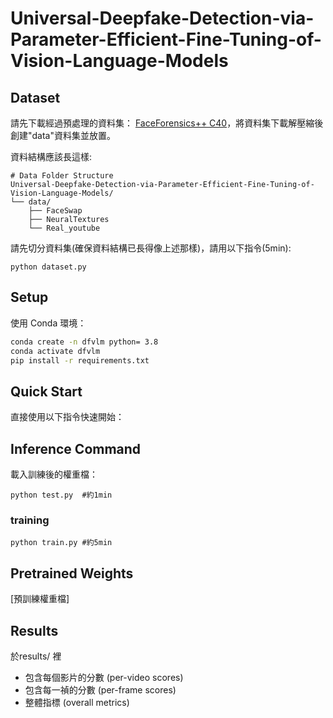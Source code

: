 # Universal-Deepfake-Detection-via-Parameter-Efficient-Fine-Tuning-of-Vision-Language-Models

## Dataset
請先下載經過預處理的資料集： [FaceForensics++ C40](https://www.dropbox.com/t/2Amyu4D5TulaIofv)，將資料集下載解壓縮後創建"data"資料集並放置。

資料結構應該長這樣:
```plaintext
# Data Folder Structure
Universal-Deepfake-Detection-via-Parameter-Efficient-Fine-Tuning-of-Vision-Language-Models/
└── data/
    ├── FaceSwap
    ├── NeuralTextures
    └── Real_youtube

`````
請先切分資料集(確保資料結構已長得像上述那樣)，請用以下指令(5min):
```
python dataset.py
```


## Setup
使用 Conda 環境：
```bash
conda create -n dfvlm python= 3.8
conda activate dfvlm
pip install -r requirements.txt
```

## Quick Start
直接使用以下指令快速開始：

## Inference Command
載入訓練後的權重檔：
```
python test.py  #約1min
```

### training
```
python train.py #約5min
```

## Pretrained Weights
[預訓練權重檔]

## Results
於results/ 裡
* 包含每個影片的分數 (per-video scores)
* 包含每一禎的分數 (per-frame scores)
* 整體指標 (overall metrics)
